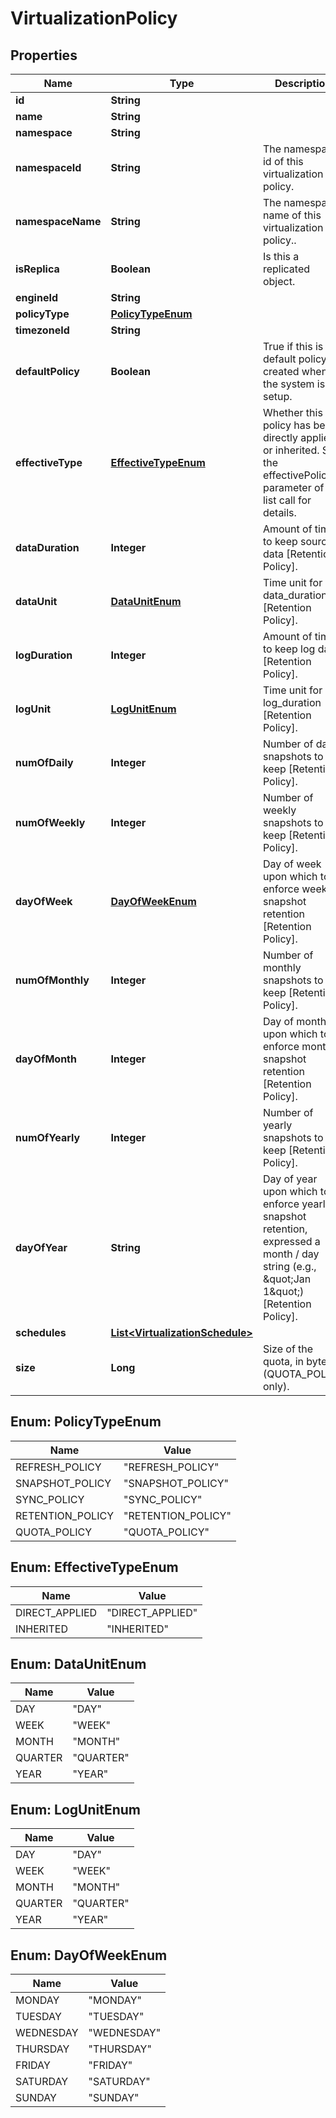 

# VirtualizationPolicy


## Properties

| Name | Type | Description | Notes |
|------------ | ------------- | ------------- | -------------|
|**id** | **String** |  |  [optional] |
|**name** | **String** |  |  [optional] |
|**namespace** | **String** |  |  [optional] |
|**namespaceId** | **String** | The namespace id of this virtualization policy. |  [optional] |
|**namespaceName** | **String** | The namespace name of this virtualization policy.. |  [optional] |
|**isReplica** | **Boolean** | Is this a replicated object. |  [optional] |
|**engineId** | **String** |  |  [optional] |
|**policyType** | [**PolicyTypeEnum**](#PolicyTypeEnum) |  |  [optional] |
|**timezoneId** | **String** |  |  [optional] |
|**defaultPolicy** | **Boolean** | True if this is the default policy created when the system is setup. |  [optional] |
|**effectiveType** | [**EffectiveTypeEnum**](#EffectiveTypeEnum) | Whether this policy has been directly applied or inherited. See the effectivePolicies parameter of the list call for details. |  [optional] |
|**dataDuration** | **Integer** | Amount of time to keep source data [Retention Policy]. |  [optional] |
|**dataUnit** | [**DataUnitEnum**](#DataUnitEnum) | Time unit for data_duration [Retention Policy]. |  [optional] |
|**logDuration** | **Integer** | Amount of time to keep log data [Retention Policy]. |  [optional] |
|**logUnit** | [**LogUnitEnum**](#LogUnitEnum) | Time unit for log_duration [Retention Policy]. |  [optional] |
|**numOfDaily** | **Integer** | Number of daily snapshots to keep [Retention Policy]. |  [optional] |
|**numOfWeekly** | **Integer** | Number of weekly snapshots to keep [Retention Policy]. |  [optional] |
|**dayOfWeek** | [**DayOfWeekEnum**](#DayOfWeekEnum) | Day of week upon which to enforce weekly snapshot retention [Retention Policy]. |  [optional] |
|**numOfMonthly** | **Integer** | Number of monthly snapshots to keep [Retention Policy]. |  [optional] |
|**dayOfMonth** | **Integer** | Day of month upon which to enforce monthly snapshot retention [Retention Policy]. |  [optional] |
|**numOfYearly** | **Integer** | Number of yearly snapshots to keep [Retention Policy]. |  [optional] |
|**dayOfYear** | **String** | Day of year upon which to enforce yearly snapshot retention, expressed a month / day string (e.g., \&quot;Jan 1\&quot;) [Retention Policy]. |  [optional] |
|**schedules** | [**List&lt;VirtualizationSchedule&gt;**](VirtualizationSchedule.md) |  |  [optional] |
|**size** | **Long** | Size of the quota, in bytes. (QUOTA_POLICY only). |  [optional] |



## Enum: PolicyTypeEnum

| Name | Value |
|---- | -----|
| REFRESH_POLICY | &quot;REFRESH_POLICY&quot; |
| SNAPSHOT_POLICY | &quot;SNAPSHOT_POLICY&quot; |
| SYNC_POLICY | &quot;SYNC_POLICY&quot; |
| RETENTION_POLICY | &quot;RETENTION_POLICY&quot; |
| QUOTA_POLICY | &quot;QUOTA_POLICY&quot; |



## Enum: EffectiveTypeEnum

| Name | Value |
|---- | -----|
| DIRECT_APPLIED | &quot;DIRECT_APPLIED&quot; |
| INHERITED | &quot;INHERITED&quot; |



## Enum: DataUnitEnum

| Name | Value |
|---- | -----|
| DAY | &quot;DAY&quot; |
| WEEK | &quot;WEEK&quot; |
| MONTH | &quot;MONTH&quot; |
| QUARTER | &quot;QUARTER&quot; |
| YEAR | &quot;YEAR&quot; |



## Enum: LogUnitEnum

| Name | Value |
|---- | -----|
| DAY | &quot;DAY&quot; |
| WEEK | &quot;WEEK&quot; |
| MONTH | &quot;MONTH&quot; |
| QUARTER | &quot;QUARTER&quot; |
| YEAR | &quot;YEAR&quot; |



## Enum: DayOfWeekEnum

| Name | Value |
|---- | -----|
| MONDAY | &quot;MONDAY&quot; |
| TUESDAY | &quot;TUESDAY&quot; |
| WEDNESDAY | &quot;WEDNESDAY&quot; |
| THURSDAY | &quot;THURSDAY&quot; |
| FRIDAY | &quot;FRIDAY&quot; |
| SATURDAY | &quot;SATURDAY&quot; |
| SUNDAY | &quot;SUNDAY&quot; |



